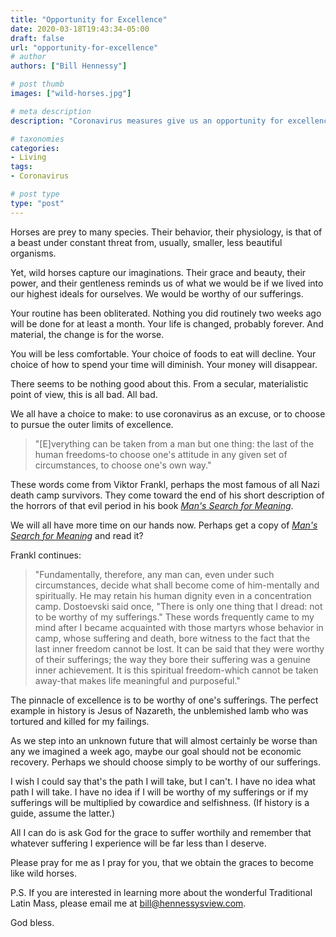 ```yaml
---
title: "Opportunity for Excellence"
date: 2020-03-18T19:43:34-05:00
draft: false
url: "opportunity-for-excellence"
# author
authors: ["Bill Hennessy"]

# post thumb
images: ["wild-horses.jpg"]

# meta description
description: "Coronavirus measures give us an opportunity for excellence."

# taxonomies
categories: 
- Living
tags:
- Coronavirus

# post type
type: "post"
---
```

Horses are prey to many species. Their behavior, their physiology, is that of a beast under constant threat from, usually, smaller, less beautiful organisms.

Yet, wild horses capture our imaginations. Their grace and beauty, their power, and their gentleness reminds us of what we would be if we lived into our highest ideals for ourselves. We would be worthy of our sufferings. 

Your routine has been obliterated. Nothing you did routinely two weeks ago will be done for at least a month. Your life is changed, probably forever. And material, the change is for the worse.

You will be less comfortable. Your choice of foods to eat will decline. Your choice of how to spend your time will diminish. Your money will disappear. 

There seems to be nothing good about this. From a secular, materialistic point of view, this is all bad. All bad. 

We all have a choice to make: to use coronavirus as an excuse, or to choose to pursue the outer limits of excellence.

> "[E]verything can be taken from a man but one thing: the last of the human freedoms-to choose one's attitude in any given set of circumstances, to choose one's own way."

These words come from Viktor Frankl, perhaps the most famous of all Nazi death camp survivors. They come toward the end of his short description of the horrors of that evil period in his book [*Man's Search for Meaning*](https://www.amazon.com/Mans-Search-Meaning-Viktor-Frankl-ebook/dp/B009U9S6FI/ref=sr_1_3?crid=LKUHQXXKM37Z&dchild=1&keywords=man%27s+search+for+meaning&qid=1584580548&s=digital-text&sprefix=man%27s+%2Caps%2C318&sr=1-3).  

We will all have more time on our hands now. Perhaps get a copy of [*Man's Search for Meaning*](https://www.amazon.com/Mans-Search-Meaning-Viktor-Frankl-ebook/dp/B009U9S6FI/ref=sr_1_3?crid=LKUHQXXKM37Z&dchild=1&keywords=man%27s+search+for+meaning&qid=1584580548&s=digital-text&sprefix=man%27s+%2Caps%2C318&sr=1-3) and read it?

Frankl continues: 

> "Fundamentally, therefore, any man can, even under such circumstances, decide what shall become come of him-mentally and spiritually. He may retain his human dignity even in a concentration camp. Dostoevski said once, "There is only one thing that I dread: not to be worthy of my sufferings." These words frequently came to my mind after I became acquainted with those martyrs whose behavior in camp, whose suffering and death, bore witness to the fact that the last inner freedom cannot be lost. It can be said that they were worthy of their sufferings; the way they bore their suffering was a genuine inner achievement. It is this spiritual freedom-which cannot be taken away-that makes life meaningful and purposeful."

The pinnacle of excellence is to be worthy of one's sufferings. The perfect example in history is Jesus of Nazareth, the unblemished lamb who was tortured and killed for my failings.

As we step into an unknown future that will almost certainly be worse than any we imagined a week ago, maybe our goal should not be economic recovery. Perhaps we should choose simply to be worthy of our sufferings.

I wish I could say that's the path I will take, but I can't. I have no idea what path I will take. I have no idea if I will be worthy of my sufferings or if my sufferings will be multiplied by cowardice and selfishness. (If history is a guide, assume the latter.) 

All I can do is ask God for the grace to suffer worthily and remember that whatever suffering I experience will be far less than I deserve. 

Please pray for me as I pray for you, that we obtain the graces to become like wild horses. 

P.S. If you are interested in learning more about the wonderful Traditional Latin Mass, please email me at bill@hennessysview.com. 

God bless.
